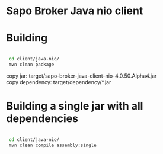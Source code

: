 # Sapo Broker Java nio client


# Building

```bash

 cd client/java-nio/
 mvn clean package               
```

 copy jar:  target/sapo-broker-java-client-nio-4.0.50.Alpha4.jar    
 copy dependency: target/dependency/*.jar
 
# Building a single jar with all dependencies
 
```bash

 cd client/java-nio/
 mvn clean compile assembly:single           
```
